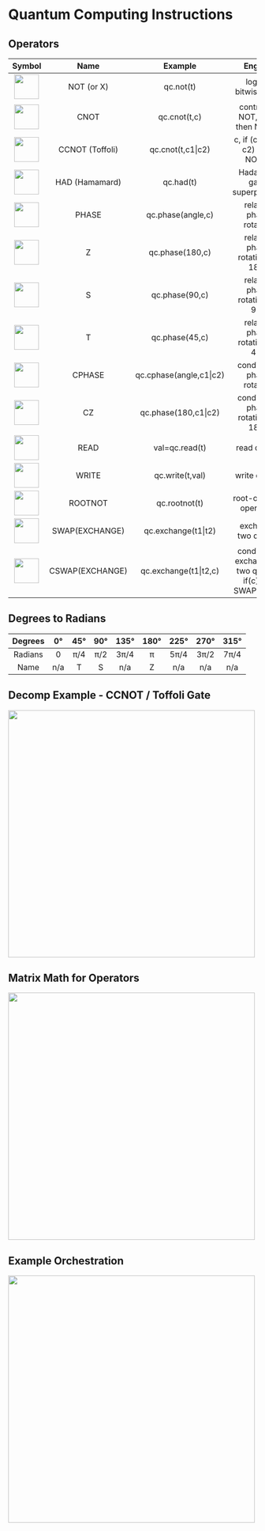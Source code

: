 # Quantum Computing Instructions

## Operators

| Symbol | Name| Example| English| 
| :---: |:---:|:---:|:---:|
| <img src="https://github.com/lynnlangit/learning-quantum/blob/main/images/operators/NOT.png" width=50>|  NOT (or X)  | qc.not(t)| logical bitwise NOT|
| <img src="https://github.com/lynnlangit/learning-quantum/blob/main/images/operators/CNOT.png" width=50>    | CNOT | qc.cnot(t,c)| controlled NOT, if (c) then NOT(t)| 
| <img src="https://github.com/lynnlangit/learning-quantum/blob/main/images/operators/CCNOT.png" width=50>    | CCNOT (Toffoli) | qc.cnot(t,c1\|c2)| c, if (c1 AND c2) then NOT(t)| 
| <img src="https://github.com/lynnlangit/learning-quantum/blob/main/images/operators/HAD.png" width=50> |  HAD (Hamamard)  | qc.had(t)| Hadamard gate, superposition|
| <img src="https://github.com/lynnlangit/learning-quantum/blob/main/images/operators/PHASE.png" width=50> |  PHASE  | qc.phase(angle,c)| relative phase rotation|
| <img src="https://github.com/lynnlangit/learning-quantum/blob/main/images/operators/Z.png" width=50> |  Z  | qc.phase(180,c)| relative phase rotation by 180°|
| <img src="https://github.com/lynnlangit/learning-quantum/blob/main/images/operators/S.png" width=50> |  S  | qc.phase(90,c)| relative phase rotation by 90°|
| <img src="https://github.com/lynnlangit/learning-quantum/blob/main/images/operators/T.png" width=50> |  T  | qc.phase(45,c)| relative phase rotation by 45°|
| <img src="https://github.com/lynnlangit/learning-quantum/blob/main/images/operators/CPHASE.png" width=50> |  CPHASE | qc.cphase(angle,c1\|c2)| conditional phase rotation|
| <img src="https://github.com/lynnlangit/learning-quantum/blob/main/images/operators/CZ.png" width=50> |  CZ  | qc.phase(180,c1\|c2)| conditional phase rotation by 180°|
| <img src="https://github.com/lynnlangit/learning-quantum/blob/main/images/operators/READ.png" width=50> |  READ  | val=qc.read(t)| read quibits|
| <img src="https://github.com/lynnlangit/learning-quantum/blob/main/images/operators/WRITE.png" width=50> |  WRITE  | qc.write(t,val)| write quibits|
| <img src="https://github.com/lynnlangit/learning-quantum/blob/main/images/operators/ROOT-NOT.png" width=50> |  ROOTNOT  | qc.rootnot(t)| root-of-NOT operation|
| <img src="https://github.com/lynnlangit/learning-quantum/blob/main/images/operators/SWAP.png" width=50> |  SWAP(EXCHANGE)  | qc.exchange(t1\|t2)| exchange two quibits|
| <img src="https://github.com/lynnlangit/learning-quantum/blob/main/images/operators/CSWAP.png" width=50> |  CSWAP(EXCHANGE)  | qc.exchange(t1\|t2,c)| conditional exchange of two quibits, if(c) the SWAP (t1,t2)|

## Degrees to Radians

| Degrees | 0° | 45° | 90° | 135° | 180° | 225° | 270° | 315° |
| :---: |:---:|:---:|:---:|:---:|:---:|:---:|:---:|:---: |
| Radians |  0  | π/4| π/2|3π/4| π |5π/4|3π/2|7π/4|
| Name    | n/a | T  | S  | n/a | Z | n/a | n/a | n/a |

## Decomp Example - CCNOT / Toffoli Gate

<img src="https://github.com/lynnlangit/learning-quantum/blob/main/images/operators/decomp.png" width=500>

## Matrix Math for Operators

<img src="https://github.com/lynnlangit/learning-quantum/blob/main/images/operators/gate-math.png" width=500>

## Example Orchestration

<img src="https://github.com/lynnlangit/learning-quantum/blob/main/images/operators/example.png" width=500>

